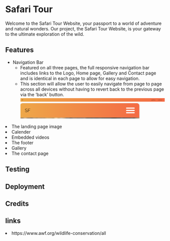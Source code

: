 # Safari Tour

Welcome to the Safari Tour Website, your passport to a world of adventure and natural wonders. Our project, the Safari Tour Website, is your gateway to the ultimate exploration of the wild.

## Features

- Navigation Bar
  - Featured on all three pages, the full responsive navigation bar includes links to the Logo, Home page, Gallery and Contact page and is identical in each page to allow for easy navigation.
  - This section will allow the user to easily navigate from page to page across all devices without having to revert back to the previous page via the ‘back’ button.
    ![Picture of the header](assets/media/header.png)
    ![Picture of the header in mobile](assets/media/header-mobile.png)

<li>
The landing page image</li>
<li>Calender</li>
<li>Embedded videos</li>
<li>The footer</li>
<li>Gallery</li>
<li>The contact page</li>

## Testing

## Deployment

## Credits

## links

<li>https://www.awf.org/wildlife-conservation/all</li>
